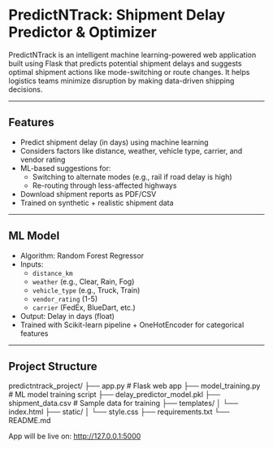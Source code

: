 # PredictNTrack: Shipment Delay Predictor & Optimizer

PredictNTrack is an intelligent machine learning-powered web application built using Flask that predicts potential shipment delays and suggests optimal shipment actions like mode-switching or route changes. It helps logistics teams minimize disruption by making data-driven shipping decisions.

---

## Features

- Predict shipment delay (in days) using machine learning
- Considers factors like distance, weather, vehicle type, carrier, and vendor rating
- ML-based suggestions for:
  - Switching to alternate modes (e.g., rail if road delay is high)
  - Re-routing through less-affected highways
- Download shipment reports as PDF/CSV
- Trained on synthetic + realistic shipment data

---

## ML Model

- Algorithm: Random Forest Regressor
- Inputs:
  - `distance_km`
  - `weather` (e.g., Clear, Rain, Fog)
  - `vehicle_type` (e.g., Truck, Train)
  - `vendor_rating` (1-5)
  - `carrier` (FedEx, BlueDart, etc.)
- Output: Delay in days (float)
- Trained with Scikit-learn pipeline + OneHotEncoder for categorical features

---

## Project Structure

predictntrack_project/
├── app.py # Flask web app
├── model_training.py # ML model training script
├── delay_predictor_model.pkl
├── shipment_data.csv # Sample data for training
├── templates/
│ └── index.html
├── static/
│ └── style.css
├── requirements.txt
└── README.md

App will be live on: http://127.0.0.1:5000
